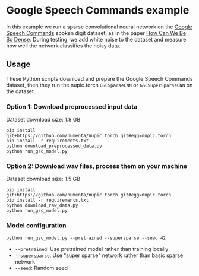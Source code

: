 # Google Speech Commands example

In this example we run a sparse convolutional neural network on the
[Google Speech Commands](https://arxiv.org/abs/1804.03209) spoken
digit dataset, as in the paper
[How Can We Be So Dense](https://arxiv.org/abs/1903.11257). During
testing, we add white noise to the dataset and measure how well the
network classifies the noisy data.

## Usage

These Python scripts download and prepare the Google Speech Commands
dataset, then they run the nupic.torch `GSCSparseCNN` or
`GSCSuperSparseCNN` on the dataset.

### Option 1: Download preprocessed input data

Dataset download size: 1.8 GB

```
pip install git+https://github.com/numenta/nupic.torch.git#egg=nupic.torch
pip install -r requirements.txt
python download_preprocessed_data.py
python run_gsc_model.py
```

### Option 2: Download wav files, process them on your machine

Dataset download size: 1.5 GB

```
pip install git+https://github.com/numenta/nupic.torch.git#egg=nupic.torch
pip install -r requirements.txt
python download_raw_data.py
python run_gsc_model.py
```

### Model configuration

```
python run_gsc_model.py --pretrained --supersparse --seed 42
```

- `--pretrained`: Use pretrained model rather than training locally
- `--supersparse`: Use "super sparse" network rather than basic sparse network
- `--seed`: Random seed

